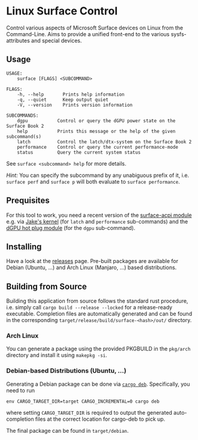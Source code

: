# Linux Surface Control

Control various aspects of Microsoft Surface devices on Linux from the Command-Line.
Aims to provide a unified front-end to the various sysfs-attributes and special devices.

## Usage

```
USAGE:
    surface [FLAGS] <SUBCOMMAND>

FLAGS:
    -h, --help       Prints help information
    -q, --quiet      Keep output quiet
    -V, --version    Prints version information

SUBCOMMANDS:
    dgpu           Control or query the dGPU power state on the Surface Book 2
    help           Prints this message or the help of the given subcommand(s)
    latch          Control the latch/dtx-system on the Surface Book 2
    performance    Control or query the current performance-mode
    status         Query the current system status
```

See `surface <subcommand> help` for more details.

_Hint:_ You can specify the subcommand by any unabiguous prefix of it, i.e. `surface perf` and `surface p` will both evaluate to `surface performance`.

## Prequisites

For this tool to work, you need a recent version of the [surface-acpi module][surface-acpi] e.g. via [Jake's kernel][surface-kernel] (for `latch` and `performance` sub-commands) and the [dGPU hot plug module][surface-shps] (for the `dgpu` sub-command).

## Installing

Have a look at the [releases](https://github.com/qzed/linux-surface-control/releases) page.
Pre-built packages are available for Debian (Ubuntu, ...) and Arch Linux (Manjaro, ...) based distributions.

## Building from Source

Building this application from source follows the standard rust procedure, i.e. simply call `cargo build --release --locked` for a release-ready executable.
Completion files are automatically generated and can be found in the corresponding `target/release/build/surface-<hash>/out/` directory.

### Arch Linux

You can generate a package using the provided PKGBUILD in the `pkg/arch` directory and install it using `makepkg -si`.

### Debian-based Distributions (Ubuntu, ...)

Generating a Debian package can be done via [`cargo deb`](https://github.com/mmstick/cargo-deb).
Specifically, you need to run
```
env CARGO_TARGET_DIR=target CARGO_INCREMENTAL=0 cargo deb
```
where setting `CARGO_TARGET_DIR` is required to output the generated auto-completion files at the correct location for cargo-deb to pick up.

The final package can be found in `target/debian`.

[surface-acpi]: https://github.com/qzed/linux-surfacegen5-acpi
[surface-kernel]: https://github.com/jakeday/linux-surface
[surface-shps]: https://github.com/qzed/linux-surfacebook2-mshw0153
